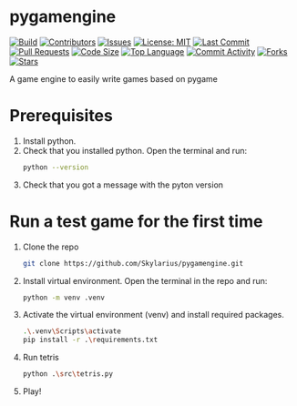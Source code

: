 # pygamengine

[![Build](https://img.shields.io/badge/build-passing-brightgreen.svg?style=for-the-badge)]()
[![Contributors](https://img.shields.io/github/contributors/Skylarius/pygamengine?style=for-the-badge)](https://github.com/Skylarius/pygamengine/graphs/contributors)
[![Issues](https://img.shields.io/github/issues/Skylarius/pygamengine?style=for-the-badge)](https://github.com/Skylarius/pygamengine/issues)
[![License: MIT](https://img.shields.io/badge/License-MIT-yellow.svg?style=for-the-badge)](LICENSE)
[![Last Commit](https://img.shields.io/github/last-commit/Skylarius/pygamengine?style=for-the-badge)](https://github.com/Skylarius/pygamengine/commits)
[![Pull Requests](https://img.shields.io/github/issues-pr/Skylarius/pygamengine?style=for-the-badge)](https://github.com/Skylarius/pygamengine/pulls)
[![Code Size](https://img.shields.io/github/languages/code-size/Skylarius/pygamengine?style=for-the-badge)](https://github.com/Skylarius/pygamengine)
[![Top Language](https://img.shields.io/github/languages/top/Skylarius/pygamengine?style=for-the-badge)](https://github.com/Skylarius/pygamengine)
[![Commit Activity](https://img.shields.io/github/commit-activity/m/Skylarius/pygamengine?style=for-the-badge)](https://github.com/Skylarius/pygamengine/pulse)
[![Forks](https://img.shields.io/github/forks/Skylarius/pygamengine?style=for-the-badge)](https://github.com/Skylarius/pygamengine/network/members)
[![Stars](https://img.shields.io/github/stars/Skylarius/pygamengine?style=for-the-badge)](https://github.com/Skylarius/pygamengine/stargazers)


A game engine to easily write games based on pygame

# Prerequisites
1. Install python.
2. Check that you installed python. Open the terminal and run:
   ```sh
   python --version
   ```
3. Check that you got a message with the pyton version

# Run a test game for the first time

1. Clone the repo
   ```sh
   git clone https://github.com/Skylarius/pygamengine.git
   ```
2. Install virtual environment. Open the terminal in the repo and run:
   ```sh
   python -m venv .venv
   ```
4. Activate the virtual environment (venv) and install required packages. 
   ```sh
   .\.venv\Scripts\activate
   pip install -r .\requirements.txt
   ```
5. Run tetris
   ```sh
   python .\src\tetris.py
   ```
6. Play!
